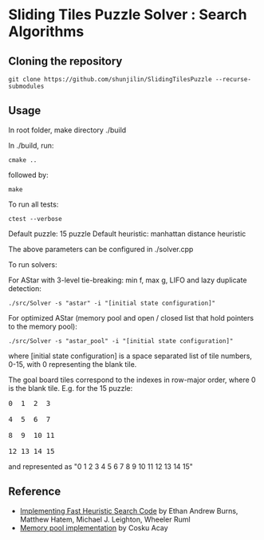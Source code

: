 # Sliding Tiles Puzzle Solver : Search Algorithms

## Cloning the repository
```
git clone https://github.com/shunjilin/SlidingTilesPuzzle --recurse-submodules
```

## Usage
In root folder, make directory ./build

In ./build, run:
```
cmake ..
```
followed by:
```
make
```

To run all tests:
```
ctest --verbose
```

Default puzzle: 15 puzzle
Default heuristic: manhattan distance heuristic

The above parameters can be configured in ./solver.cpp

To run solvers:

For AStar with 3-level tie-breaking: min f, max g, LIFO and lazy duplicate detection:
```
./src/Solver -s "astar" -i "[initial state configuration]"
```
For optimized AStar (memory pool and open / closed list that hold pointers to the memory pool):
```
./src/Solver -s "astar_pool" -i "[initial state configuration]"
```

where [initial state configuration] is a space separated list of tile numbers, 0-15, with 0 representing the blank tile.

The goal board tiles correspond to the indexes in row-major order, where 0 is the blank tile.
E.g. for the 15 puzzle:

<pre>
0  1  2  3

4  5  6  7

8  9  10 11

12 13 14 15
</pre>

and represented as "0 1 2 3 4 5 6 7 8 9 10 11 12 13 14 15"

## Reference
* [Implementing Fast Heuristic Search Code](https://www.aaai.org/ocs/index.php/SOCS/SOCS12/paper/view/5404/5173) by Ethan Andrew Burns, Matthew Hatem, Michael J. Leighton, Wheeler Ruml
* [Memory pool implementation](https://github.com/cacay/MemoryPool) by Cosku Acay